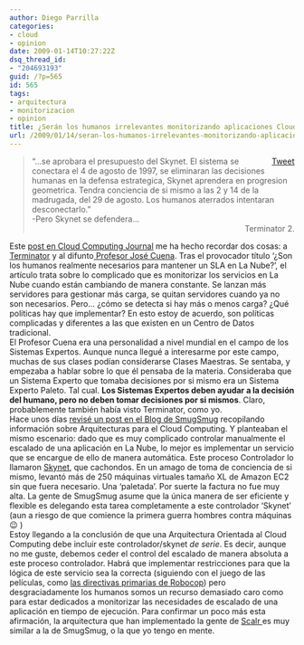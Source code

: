 ```yaml
---
author: Diego Parrilla
categories:
- cloud
- opinion
date: 2009-01-14T10:27:22Z
dsq_thread_id:
- "204693193"
guid: /?p=565
id: 565
tags:
- arquitectura
- monitorizacion
- opinion
title: ¿Serán los humanos irrelevantes monitorizando aplicaciones Cloud?
url: /2009/01/14/seran-los-humanos-irrelevantes-monitorizando-aplicaciones-cloud/
---
```


<div style="float: right; margin-left: 10px;">
  <a href="https://twitter.com/share" class="twitter-share-button" data-via="nubeblog" data-hashtags="arquitectura,monitorizacion,opinion" data-count="vertical" data-url="/2009/01/14/seran-los-humanos-irrelevantes-monitorizando-aplicaciones-cloud/">Tweet</a>
</div>

> <div>
>   &#8220;&#8230;se aprobara el presupuesto del Skynet. El sistema se conectara el 4 de agosto de 1997, se eliminaran las decisiones humanas en la defensa estrategica, Skynet aprendera en progresion geometrica. Tendra conciencia de si mismo a las 2 y 14 de la madrugada, del 29 de agosto. Los humanos aterrados intentaran desconectarlo.&#8221;<br /> -Pero Skynet se defendera&#8230;
> </div>
> 
> <div style="text-align: right;">
>   Terminator 2.
> </div>

<div style="text-align: left;">
  Este <a href="http://cloudcomputing.sys-con.com/node/804549">post en Cloud Computing Journal</a> me ha hecho recordar dos cosas: a <a href="http://www.imdb.com/title/tt0103064/">Terminator</a> y al difunto<a href="http://www.google.es/url?sa=t&source=web&ct=res&cd=3&url=http%3A%2F%2Fbooks.google.es%2Fbooks%3Fid%3DimoDH0HnNv8C%26pg%3DPR8%26lpg%3DPR8%26dq%3D%2522jose%2Bcuena%2522%2Bobituary%26source%3Dbl%26ots%3Da0RJ3e1X0l%26sig%3D9LqF96B1bSU6vWZuy4yduRtoUtA%26hl%3Den%26sa%3DX%26oi%3Dbook_result%26resnum%3D3%26ct%3Dresult&ei=Ug9tSaqnE9TIjAfNw5CjDA&usg=AFQjCNGioBuElI9l2DJUrQLb-TPJJjozxA&sig2=lYAlVETeLZRz2AMaYjEbTA"> Profesor José Cuena</a>. Tras el provocador título &#8216;¿Son los humanos realmente necesarios para mantener un SLA en La Nube?&#8217;, el artículo trata sobre lo complicado que es monitorizar los servicios en La Nube cuando están cambiando de manera constante. Se lanzan más servidores para gestionar más carga, se quitan servidores cuando ya no son necesarios. Pero&#8230; ¿cómo se detecta si hay más o menos carga? ¿Qué políticas hay que implementar? En esto estoy de acuerdo, son políticas complicadas y diferentes a las que existen en un Centro de Datos tradicional.
</div>

<div style="text-align: left;">
  El Profesor Cuena era una personalidad a nivel mundial en el campo de los Sistemas Expertos. Aunque nunca llegué a interesarme por este campo, muchas de sus clases podían considerarse Clases Maestras. Se sentaba, y empezaba a hablar sobre lo que él pensaba de la materia. Consideraba que un Sistema Experto que tomaba decisiones por si mismo era un Sistema Experto Paleto. Tal cual. <strong>Los Sistemas Expertos deben ayudar a la decisión del humano, pero no deben tomar decisiones por si mismos</strong>. Claro, probablemente también había visto Terminator, como yo.
</div>

<div style="text-align: left;">
  Hace unos días <a href="http://blogs.smugmug.com/don/2008/06/03/skynet-lives-aka-ec2-smugmug/">revisé un post en el Blog de SmugSmug</a> recopilando información sobre Arquitecturas para el Cloud Computing. Y planteaban el mismo escenario: dado que es muy complicado controlar manualmente el escalado de una aplicación en La Nube, lo mejor es implementar un servicio que se encargue de ello de manera automática. Este proceso Controlador lo llamaron <a href="http://es.wikipedia.org/wiki/Skynet_(Terminator)">Skynet</a>, que cachondos. En un amago de toma de conciencia de si mismo, levantó más de 250 máquinas virtuales tamaño XL de Amazon EC2 sin que fuera necesario. Una &#8216;paletada&#8217;. Por suerte la factura no fue muy alta. La gente de SmugSmug asume que la única manera de ser eficiente y flexible es delegando esta tarea completamente a este controlador &#8216;Skynet&#8217; (aun a riesgo de que comience la primera guerra hombres contra máquinas 😉 )
</div>

<div style="text-align: left;">
  Estoy llegando a la conclusión de que una Arquitectura Orientada al Cloud Computing debe incluir este controlador/skynet <em>de serie</em>. Es decir, aunque no me guste, debemos ceder el control del escalado de manera absoluta a este proceso controlador. Habrá que implementar restricciones para que la lógica de este servicio sea la correcta (siguiendo con el juego de las películas, como <a href="http://es.wikipedia.org/wiki/RoboCop">las directivas primarias de Robocop</a>) pero desgraciadamente los humanos somos un recurso demasiado caro como para estar dedicados a monitorizar las necesidades de escalado de una aplicación en tiempo de ejecución. Para confirmar un poco más esta afirmación, la arquitectura que han implementado la gente de <a href="https://scalr.net/login.php">Scalr </a>es muy similar a la de SmugSmug, o la que yo tengo en mente.
</div>
